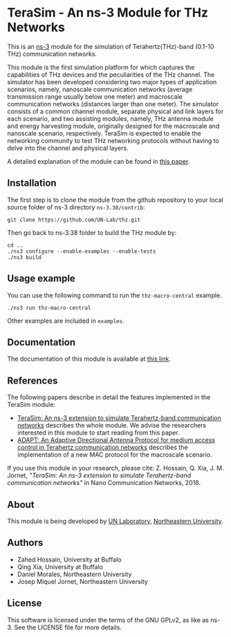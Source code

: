 # TeraSim - An ns-3 Module for THz Networks #

This is an [ns-3](https://www.nsnam.org "ns-3 webpage") module for the simulation of Terahertz(THz)-band (0.1-10 THz) communication networks.

This module is the first simulation platform for which captures the capabilities of THz devices and the peculiarities of the THz channel. The simulator has been developed considering two major types of application scenarios, namely, nanoscale communication networks (average transmission range usually below one meter) and macroscale communication networks (distances larger than one meter). The simulator consists of a common channel module, separate physical and link layers for each scenario, and two assisting modules, namely, THz antenna module and energy harvesting module, originally designed for the macroscale and nanoscale scenario, respectively. TeraSim is expected to enable the networking community to test THz networking protocols without having to delve into the channel and physical layers.

A detailed explanation of the module can be found in
[this paper](https://doi.org/10.1016/j.nancom.2018.08.001).

## Installation ##
The first step is to clone the module from the github repository to your local source folder of ns-3 directory `ns-3.38/contrib`:
```
git clone https://github.com/UN-Lab/thz.git
```
Then go back to ns-3.38 folder to build the THz module by:
```
cd ..
./ns3 configure --enable-examples --enable-tests
./ns3 build
```

## Usage example ##
You can use the following command to run the `thz-macro-central` example.
```
./ns3 run thz-macro-central
```
Other examples are included in `examples`.

## Documentation ##
The documentation of this module is available at [this link](./doc/source/thz.rst).

## References ##
The following papers describe in detail the features implemented in the TeraSim module:
- [TeraSim: An ns-3 extension to simulate Terahertz-band communication networks](https://doi.org/10.1016/j.nancom.2018.08.001) describes the whole module. We advise the researchers interested in this module to start reading from this paper.
- [ADAPT: An Adaptive Directional Antenna Protocol for medium access control in Terahertz communication networks](https://doi.org/10.1016/j.adhoc.2021.102540) describes the implementation of a new MAC protocol for the macroscale scenario.

If you use this module in your research, please cite: Z. Hossain, Q. Xia, J. M. Jornet, _"TeraSim: An ns-3 extension to simulate Terahertz-band communication networks"_ in Nano Communication Networks, 2018.

## About ##
This module is being developed by [UN Laboratory](http://https://unlab.tech/), [Northeastern University](https://www.northeastern.edu/).

## Authors ##
- Zahed Hossain, University at Buffalo
- Qing Xia, University at Buffalo
- Daniel Morales, Northeastern University
- Josep Miquel Jornet, Northeastern University

## License ##
This software is licensed under the terms of the GNU GPLv2, as like as ns-3. See the LICENSE file for more details.
